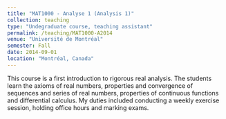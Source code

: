 ```yaml
---
title: "MAT1000 - Analyse 1 (Analysis 1)"
collection: teaching
type: "Undegraduate course, teaching assistant"
permalink: /teaching/MAT1000-A2014
venue: "Université de Montréal"
semester: Fall
date: 2014-09-01
location: "Montréal, Canada"
---
```


This course is a first introduction to rigorous real analysis. The students learn the axioms of real numbers, properties and convergence of sequences and series of real numbers, properties of continuous functions and differential calculus. My duties included conducting a weekly exercise session, holding office hours and marking exams.


